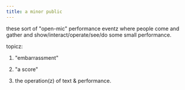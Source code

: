 ```yaml
---
title: a minor public
---
```


these sort of "open-mic" performance eventz where people come and gather and show/interact/operate/see/do some small performance.

topicz:

1. "embarrassment"

2. "a score"

3. the operation(z) of text & performance.
